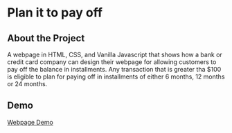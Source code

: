 # Plan it to pay off
## About the Project
A webpage in HTML, CSS, and Vanilla Javascript that shows how a bank or credit card company can design their webpage for allowing customers to pay off the balance in installments. 
Any transaction that is greater tha $100 is eligible to plan for paying off in installments of either 6 months, 12 months or 24 months.

## Demo
[Webpage Demo](https://5hraddha.github.io/plan-it/)